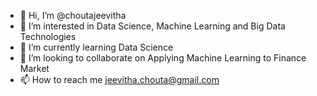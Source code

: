 - 👋 Hi, I’m @choutajeevitha
- 👀 I’m interested in Data Science, Machine Learning and Big Data Technologies
- 🌱 I’m currently learning Data Science
- 💞️ I’m looking to collaborate on Applying Machine Learning to Finance Market
- 📫 How to reach me jeevitha.chouta@gmail.com

<!---
choutajeevitha/choutajeevitha is a ✨ special ✨ repository because its `README.md` (this file) appears on your GitHub profile.
You can click the Preview link to take a look at your changes.
--->
